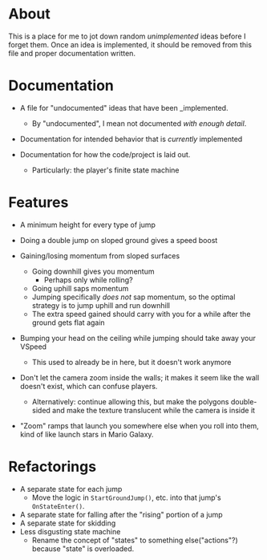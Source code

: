 # About
This is a place for me to jot down random _unimplemented_ ideas before I forget
them.  Once an idea is implemented, it should be removed from this file and
proper documentation written.

# Documentation
* A file for "undocumented" ideas that have been _implemented.
    * By "undocumented", I mean not documented _with enough detail_.

* Documentation for intended behavior that is _currently_ implemented

* Documentation for how the code/project is laid out.
    * Particularly: the player's finite state machine

# Features
* A minimum height for every type of jump
* Doing a double jump on sloped ground gives a speed boost
* Gaining/losing momentum from sloped surfaces
    * Going downhill gives you momentum
        * Perhaps only while rolling?
    * Going uphill saps momentum
    * Jumping specifically _does not_ sap momentum, so the optimal strategy
        is to jump uphill and run downhill
    * The extra speed gained should carry with you for a while after the ground
        gets flat again
    
* Bumping your head on the ceiling while jumping should take away your VSpeed
    * This used to already be in here, but it doesn't work anymore

* Don't let the camera zoom inside the walls; it makes it seem like the wall
    doesn't exist, which can confuse players.
    * Alternatively: continue allowing this, but make the polygons double-sided
        and make the texture translucent while the camera is inside it

* "Zoom" ramps that launch you somewhere else when you roll into them, kind of
    like launch stars in Mario Galaxy.

# Refactorings
* A separate state for each jump
    * Move the logic in `StartGroundJump()`, etc. into that jump's `OnStateEnter()`.
* A separate state for falling after the "rising" portion of a jump
* A separate state for skidding
* Less disgusting state machine
    * Rename the concept of "states" to something else("actions"?) because "state"
        is overloaded.